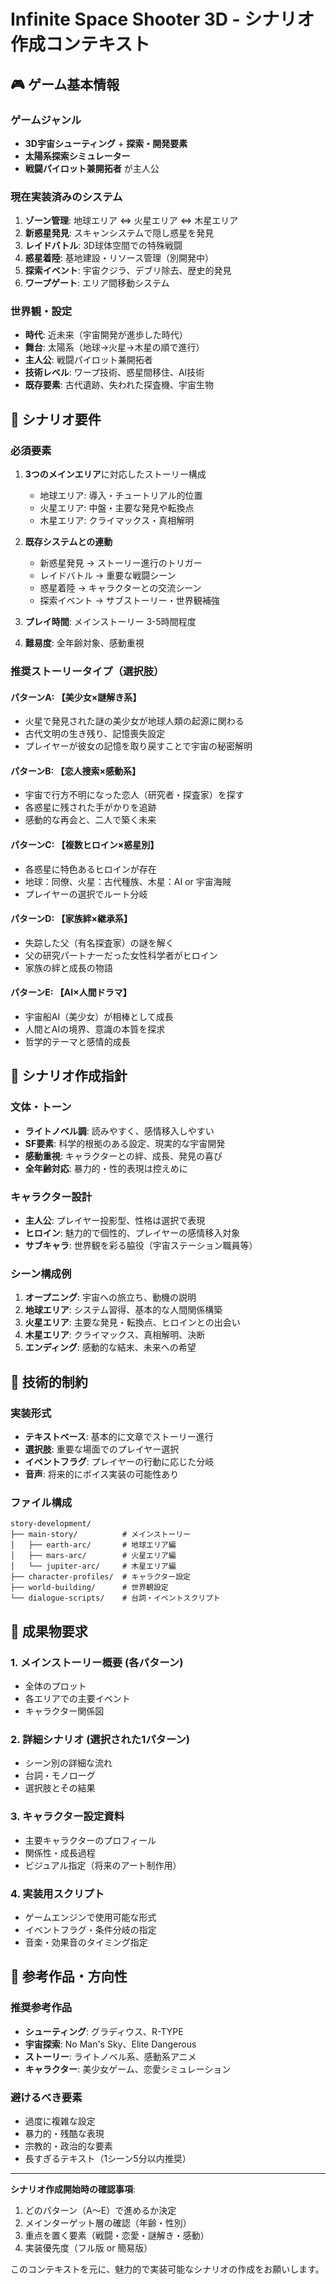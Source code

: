# Infinite Space Shooter 3D - シナリオ作成コンテキスト

## 🎮 ゲーム基本情報

### ゲームジャンル
- **3D宇宙シューティング** + **探索・開発要素**
- **太陽系探索シミュレーター**
- **戦闘パイロット兼開拓者** が主人公

### 現在実装済みのシステム
1. **ゾーン管理**: 地球エリア ⇔ 火星エリア ⇔ 木星エリア
2. **新惑星発見**: スキャンシステムで隠し惑星を発見
3. **レイドバトル**: 3D球体空間での特殊戦闘
4. **惑星着陸**: 基地建設・リソース管理（別開発中）
5. **探索イベント**: 宇宙クジラ、デブリ除去、歴史的発見
6. **ワープゲート**: エリア間移動システム

### 世界観・設定
- **時代**: 近未来（宇宙開発が進歩した時代）
- **舞台**: 太陽系（地球→火星→木星の順で進行）
- **主人公**: 戦闘パイロット兼開拓者
- **技術レベル**: ワープ技術、惑星間移住、AI技術
- **既存要素**: 古代遺跡、失われた探査機、宇宙生物

## 📖 シナリオ要件

### 必須要素
1. **3つのメインエリア**に対応したストーリー構成
   - 地球エリア: 導入・チュートリアル的位置
   - 火星エリア: 中盤・主要な発見や転換点
   - 木星エリア: クライマックス・真相解明

2. **既存システムとの連動**
   - 新惑星発見 → ストーリー進行のトリガー
   - レイドバトル → 重要な戦闘シーン
   - 惑星着陸 → キャラクターとの交流シーン
   - 探索イベント → サブストーリー・世界観補強

3. **プレイ時間**: メインストーリー 3-5時間程度
4. **難易度**: 全年齢対象、感動重視

### 推奨ストーリータイプ（選択肢）

#### パターンA: 【美少女×謎解き系】
- 火星で発見された謎の美少女が地球人類の起源に関わる
- 古代文明の生き残り、記憶喪失設定
- プレイヤーが彼女の記憶を取り戻すことで宇宙の秘密解明

#### パターンB: 【恋人捜索×感動系】
- 宇宙で行方不明になった恋人（研究者・探査家）を探す
- 各惑星に残された手がかりを追跡
- 感動的な再会と、二人で築く未来

#### パターンC: 【複数ヒロイン×惑星別】
- 各惑星に特色あるヒロインが存在
- 地球：同僚、火星：古代種族、木星：AI or 宇宙海賊
- プレイヤーの選択でルート分岐

#### パターンD: 【家族絆×継承系】
- 失踪した父（有名探査家）の謎を解く
- 父の研究パートナーだった女性科学者がヒロイン
- 家族の絆と成長の物語

#### パターンE: 【AI×人間ドラマ】
- 宇宙船AI（美少女）が相棒として成長
- 人間とAIの境界、意識の本質を探求
- 哲学的テーマと感情的成長

## 🎯 シナリオ作成指針

### 文体・トーン
- **ライトノベル調**: 読みやすく、感情移入しやすい
- **SF要素**: 科学的根拠のある設定、現実的な宇宙開発
- **感動重視**: キャラクターとの絆、成長、発見の喜び
- **全年齢対応**: 暴力的・性的表現は控えめに

### キャラクター設計
- **主人公**: プレイヤー投影型、性格は選択で表現
- **ヒロイン**: 魅力的で個性的、プレイヤーの感情移入対象
- **サブキャラ**: 世界観を彩る脇役（宇宙ステーション職員等）

### シーン構成例
1. **オープニング**: 宇宙への旅立ち、動機の説明
2. **地球エリア**: システム習得、基本的な人間関係構築
3. **火星エリア**: 主要な発見・転換点、ヒロインとの出会い
4. **木星エリア**: クライマックス、真相解明、決断
5. **エンディング**: 感動的な結末、未来への希望

## 🔧 技術的制約

### 実装形式
- **テキストベース**: 基本的に文章でストーリー進行
- **選択肢**: 重要な場面でのプレイヤー選択
- **イベントフラグ**: プレイヤーの行動に応じた分岐
- **音声**: 将来的にボイス実装の可能性あり

### ファイル構成
```
story-development/
├── main-story/          # メインストーリー
│   ├── earth-arc/       # 地球エリア編
│   ├── mars-arc/        # 火星エリア編
│   └── jupiter-arc/     # 木星エリア編
├── character-profiles/  # キャラクター設定
├── world-building/      # 世界観設定
└── dialogue-scripts/    # 台詞・イベントスクリプト
```

## 📝 成果物要求

### 1. **メインストーリー概要** (各パターン)
- 全体のプロット
- 各エリアでの主要イベント
- キャラクター関係図

### 2. **詳細シナリオ** (選択された1パターン)
- シーン別の詳細な流れ
- 台詞・モノローグ
- 選択肢とその結果

### 3. **キャラクター設定資料**
- 主要キャラクターのプロフィール
- 関係性・成長過程
- ビジュアル指定（将来のアート制作用）

### 4. **実装用スクリプト**
- ゲームエンジンで使用可能な形式
- イベントフラグ・条件分岐の指定
- 音楽・効果音のタイミング指定

## 🎨 参考作品・方向性

### 推奨参考作品
- **シューティング**: グラディウス、R-TYPE
- **宇宙探索**: No Man's Sky、Elite Dangerous  
- **ストーリー**: ライトノベル系、感動系アニメ
- **キャラクター**: 美少女ゲーム、恋愛シミュレーション

### 避けるべき要素
- 過度に複雑な設定
- 暴力的・残酷な表現
- 宗教的・政治的な要素
- 長すぎるテキスト（1シーン5分以内推奨）

---

**シナリオ作成開始時の確認事項**:
1. どのパターン（A～E）で進めるか決定
2. メインターゲット層の確認（年齢・性別）
3. 重点を置く要素（戦闘・恋愛・謎解き・感動）
4. 実装優先度（フル版 or 簡易版）

このコンテキストを元に、魅力的で実装可能なシナリオの作成をお願いします。